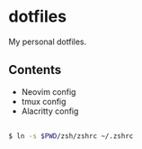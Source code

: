 # dotfiles

My personal dotfiles.

## Contents

- Neovim config
- tmux config
- Alacritty config 

## 
```bash
$ ln -s $PWD/zsh/zshrc ~/.zshrc
```
